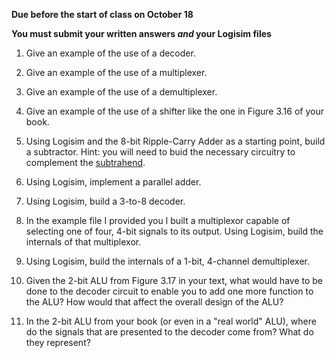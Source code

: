 **Due before the start of class on October 18**

**You must submit your written answers *and* your Logisim files**

1. Give an example of the use of a decoder.

1. Give an example of the use of a multiplexer.

1. Give an example of the use of a demultiplexer.

1. Give an example of the use of a shifter like the one in Figure 3.16 of your book.

1. Using Logisim and the 8-bit Ripple-Carry Adder as a starting point, build a subtractor. Hint: you will need to buid the necessary circuitry to complement the [subtrahend](http://www.dictionary.com/browse/subtrahend?s=t).

1. Using Logisim, implement a parallel adder.

1. Using Logisim, build a 3-to-8 decoder.

1. In the example file I provided you I built a multiplexor capable of selecting one of four, 4-bit signals to its output. Using Logisim, build the internals of that multiplexor. 

1. Using Logisim, build the internals of a 1-bit, 4-channel demultiplexer.

1. Given the 2-bit ALU from Figure 3.17 in your text, what would have to be done to the decoder circuit to enable you to add one more function to the ALU? How would that affect the overall design of the ALU?

1. In the 2-bit ALU from your book (or even in a "real world" ALU), where do the signals that are presented to the decoder come from? What do they represent?
